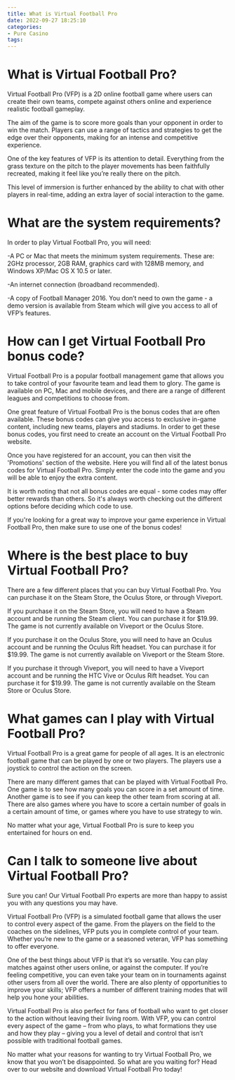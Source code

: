 ```yaml
---
title: What is Virtual Football Pro
date: 2022-09-27 18:25:10
categories:
- Pure Casino
tags:
---
```



#  What is Virtual Football Pro?

Virtual Football Pro (VFP) is a 2D online football game where users can create their own teams, compete against others online and experience realistic football gameplay.

The aim of the game is to score more goals than your opponent in order to win the match. Players can use a range of tactics and strategies to get the edge over their opponents, making for an intense and competitive experience.

One of the key features of VFP is its attention to detail. Everything from the grass texture on the pitch to the player movements has been faithfully recreated, making it feel like you’re really there on the pitch.

This level of immersion is further enhanced by the ability to chat with other players in real-time, adding an extra layer of social interaction to the game.

# What are the system requirements?

In order to play Virtual Football Pro, you will need:

-A PC or Mac that meets the minimum system requirements. These are: 2GHz processor, 2GB RAM, graphics card with 128MB memory, and Windows XP/Mac OS X 10.5 or later.

-An internet connection (broadband recommended).

-A copy of Football Manager 2016. You don’t need to own the game - a demo version is available from Steam which will give you access to all of VFP’s features.

#  How can I get Virtual Football Pro bonus code?

Virtual Football Pro is a popular football management game that allows you to take control of your favourite team and lead them to glory. The game is available on PC, Mac and mobile devices, and there are a range of different leagues and competitions to choose from.

One great feature of Virtual Football Pro is the bonus codes that are often available. These bonus codes can give you access to exclusive in-game content, including new teams, players and stadiums. In order to get these bonus codes, you first need to create an account on the Virtual Football Pro website.

Once you have registered for an account, you can then visit the 'Promotions' section of the website. Here you will find all of the latest bonus codes for Virtual Football Pro. Simply enter the code into the game and you will be able to enjoy the extra content.

It is worth noting that not all bonus codes are equal - some codes may offer better rewards than others. So it's always worth checking out the different options before deciding which code to use.

If you're looking for a great way to improve your game experience in Virtual Football Pro, then make sure to use one of the bonus codes!

#  Where is the best place to buy Virtual Football Pro?

There are a few different places that you can buy Virtual Football Pro. You can purchase it on the Steam Store, the Oculus Store, or through Viveport.

If you purchase it on the Steam Store, you will need to have a Steam account and be running the Steam client. You can purchase it for $19.99. The game is not currently available on Viveport or the Oculus Store.

If you purchase it on the Oculus Store, you will need to have an Oculus account and be running the Oculus Rift headset. You can purchase it for $19.99. The game is not currently available on Viveport or the Steam Store.

If you purchase it through Viveport, you will need to have a Viveport account and be running the HTC Vive or Oculus Rift headset. You can purchase it for $19.99. The game is not currently available on the Steam Store or Oculus Store.

#  What games can I play with Virtual Football Pro?

Virtual Football Pro is a great game for people of all ages. It is an electronic football game that can be played by one or two players. The players use a joystick to control the action on the screen.

There are many different games that can be played with Virtual Football Pro. One game is to see how many goals you can score in a set amount of time. Another game is to see if you can keep the other team from scoring at all. There are also games where you have to score a certain number of goals in a certain amount of time, or games where you have to use strategy to win.

No matter what your age, Virtual Football Pro is sure to keep you entertained for hours on end.

#  Can I talk to someone live about Virtual Football Pro?

Sure you can! Our Virtual Football Pro experts are more than happy to assist you with any questions you may have.

Virtual Football Pro (VFP) is a simulated football game that allows the user to control every aspect of the game. From the players on the field to the coaches on the sidelines, VFP puts you in complete control of your team. Whether you’re new to the game or a seasoned veteran, VFP has something to offer everyone.

One of the best things about VFP is that it’s so versatile. You can play matches against other users online, or against the computer. If you’re feeling competitive, you can even take your team on in tournaments against other users from all over the world. There are also plenty of opportunities to improve your skills; VFP offers a number of different training modes that will help you hone your abilities.

Virtual Football Pro is also perfect for fans of football who want to get closer to the action without leaving their living room. With VFP, you can control every aspect of the game – from who plays, to what formations they use and how they play – giving you a level of detail and control that isn’t possible with traditional football games.

No matter what your reasons for wanting to try Virtual Football Pro, we know that you won’t be disappointed. So what are you waiting for? Head over to our website and download Virtual Football Pro today!